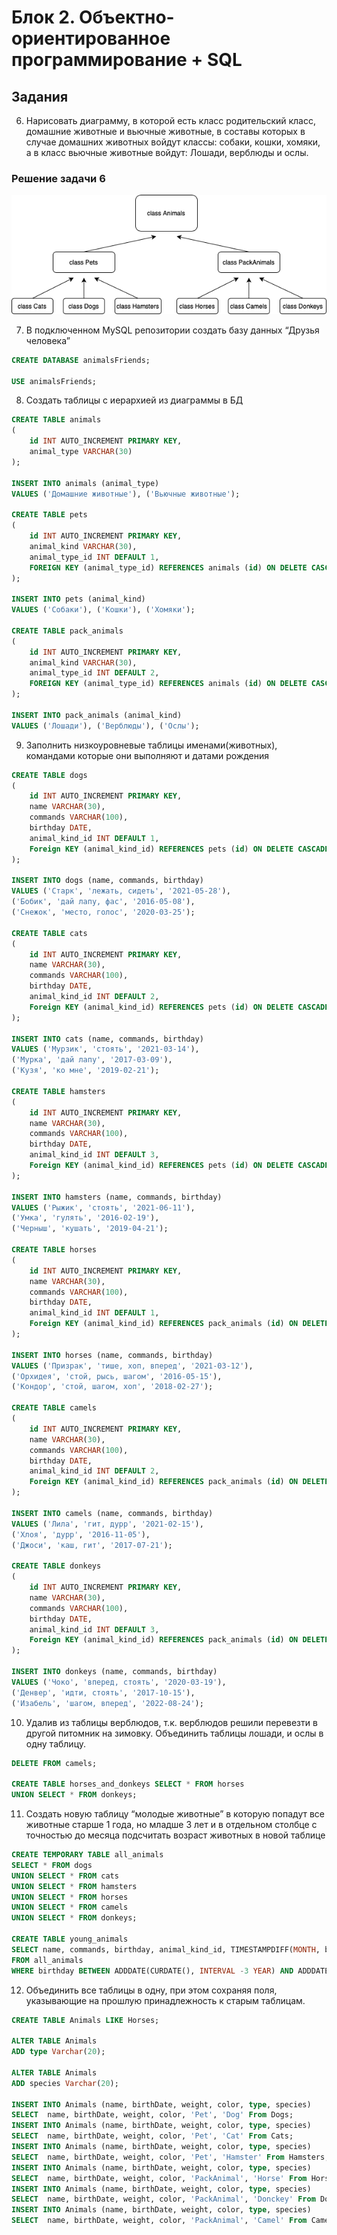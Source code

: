 # Блок 2. Объектно-ориентированное программирование + SQL

## Задания

6. Нарисовать диаграмму, в которой есть класс родительский класс, домашние
животные и вьючные животные, в составы которых в случае домашних
животных войдут классы: собаки, кошки, хомяки, а в класс вьючные животные
войдут: Лошади, верблюды и ослы.

### Решение задачи 6

![Диаграмма классов](./img/Диаграмма%20без%20названия.drawio.png)

7. В подключенном MySQL репозитории создать базу данных “Друзья человека”

```sql
CREATE DATABASE animalsFriends;

USE animalsFriends;
```

8. Создать таблицы с иерархией из диаграммы в БД

```sql
CREATE TABLE animals
(
	id INT AUTO_INCREMENT PRIMARY KEY,
	animal_type VARCHAR(30)
);

INSERT INTO animals (animal_type)
VALUES ('Домашние животные'), ('Вьючные животные');

CREATE TABLE pets
(
	id INT AUTO_INCREMENT PRIMARY KEY,
	animal_kind VARCHAR(30),
	animal_type_id INT DEFAULT 1,
	FOREIGN KEY (animal_type_id) REFERENCES animals (id) ON DELETE CASCADE ON UPDATE CASCADE
);

INSERT INTO pets (animal_kind)
VALUES ('Собаки'), ('Кошки'), ('Хомяки');

CREATE TABLE pack_animals
(
	id INT AUTO_INCREMENT PRIMARY KEY,
	animal_kind VARCHAR(30),
	animal_type_id INT DEFAULT 2,
	FOREIGN KEY (animal_type_id) REFERENCES animals (id) ON DELETE CASCADE ON UPDATE CASCADE
);

INSERT INTO pack_animals (animal_kind)
VALUES ('Лошади'), ('Верблюды'), ('Ослы');
```

9. Заполнить низкоуровневые таблицы именами(животных), командами которые они выполняют и датами рождения

```sql
CREATE TABLE dogs 
(       
    id INT AUTO_INCREMENT PRIMARY KEY, 
    name VARCHAR(30), 
    commands VARCHAR(100),
    birthday DATE,
    animal_kind_id INT DEFAULT 1,
    Foreign KEY (animal_kind_id) REFERENCES pets (id) ON DELETE CASCADE ON UPDATE CASCADE
);

INSERT INTO dogs (name, commands, birthday)
VALUES ('Старк', 'лежать, сидеть', '2021-05-28'),
('Бобик', 'дай лапу, фас', '2016-05-08'),
('Снежок', 'место, голос', '2020-03-25');

CREATE TABLE cats 
(       
    id INT AUTO_INCREMENT PRIMARY KEY, 
    name VARCHAR(30), 
    commands VARCHAR(100),
    birthday DATE,
    animal_kind_id INT DEFAULT 2,
    Foreign KEY (animal_kind_id) REFERENCES pets (id) ON DELETE CASCADE ON UPDATE CASCADE
);

INSERT INTO cats (name, commands, birthday)
VALUES ('Мурзик', 'стоять', '2021-03-14'),
('Мурка', 'дай лапу', '2017-03-09'),
('Кузя', 'ко мне', '2019-02-21');

CREATE TABLE hamsters 
(       
    id INT AUTO_INCREMENT PRIMARY KEY, 
    name VARCHAR(30), 
    commands VARCHAR(100),
    birthday DATE,
    animal_kind_id INT DEFAULT 3,
    Foreign KEY (animal_kind_id) REFERENCES pets (id) ON DELETE CASCADE ON UPDATE CASCADE
);

INSERT INTO hamsters (name, commands, birthday)
VALUES ('Рыжик', 'стоять', '2021-06-11'),
('Умка', 'гулять', '2016-02-19'),
('Черныш', 'кушать', '2019-04-21');

CREATE TABLE horses 
(       
    id INT AUTO_INCREMENT PRIMARY KEY, 
    name VARCHAR(30), 
    commands VARCHAR(100),
    birthday DATE,
    animal_kind_id INT DEFAULT 1,
    Foreign KEY (animal_kind_id) REFERENCES pack_animals (id) ON DELETE CASCADE ON UPDATE CASCADE
);

INSERT INTO horses (name, commands, birthday)
VALUES ('Призрак', 'тише, хоп, вперед', '2021-03-12'),
('Орхидея', 'стой, рысь, шагом', '2016-05-15'),
('Кондор', 'стой, шагом, хоп', '2018-02-27');

CREATE TABLE camels 
(       
    id INT AUTO_INCREMENT PRIMARY KEY, 
    name VARCHAR(30), 
    commands VARCHAR(100),
    birthday DATE,
    animal_kind_id INT DEFAULT 2,
    Foreign KEY (animal_kind_id) REFERENCES pack_animals (id) ON DELETE CASCADE ON UPDATE CASCADE
);

INSERT INTO camels (name, commands, birthday)
VALUES ('Лила', 'гит, дурр', '2021-02-15'),
('Хлоя', 'дурр', '2016-11-05'),
('Джоси', 'каш, гит', '2017-07-21');

CREATE TABLE donkeys 
(       
    id INT AUTO_INCREMENT PRIMARY KEY, 
    name VARCHAR(30), 
    commands VARCHAR(100),
    birthday DATE,
    animal_kind_id INT DEFAULT 3,
    Foreign KEY (animal_kind_id) REFERENCES pack_animals (id) ON DELETE CASCADE ON UPDATE CASCADE
);

INSERT INTO donkeys (name, commands, birthday)
VALUES ('Чоко', 'вперед, стоять', '2020-03-19'),
('Денвер', 'идти, стоять', '2017-10-15'),
('Изабель', 'шагом, вперед', '2022-08-24');
```

10. Удалив из таблицы верблюдов, т.к. верблюдов решили перевезти в другой
питомник на зимовку. Объединить таблицы лошади, и ослы в одну таблицу.

```sql
DELETE FROM camels;

CREATE TABLE horses_and_donkeys SELECT * FROM horses
UNION SELECT * FROM donkeys;
```

11. Создать новую таблицу “молодые животные” в которую попадут все
животные старше 1 года, но младше 3 лет и в отдельном столбце с точностью
до месяца подсчитать возраст животных в новой таблице

```sql
CREATE TEMPORARY TABLE all_animals
SELECT * FROM dogs
UNION SELECT * FROM cats
UNION SELECT * FROM hamsters
UNION SELECT * FROM horses
UNION SELECT * FROM camels
UNION SELECT * FROM donkeys;

CREATE TABLE young_animals
SELECT name, commands, birthday, animal_kind_id, TIMESTAMPDIFF(MONTH, birthday, CURDATE()) AS age_in_month
FROM all_animals
WHERE birthday BETWEEN ADDDATE(CURDATE(), INTERVAL -3 YEAR) AND ADDDATE(CURDATE(), INTERVAL -1 YEAR);
```

12. Объединить все таблицы в одну, при этом сохраняя поля, указывающие на
прошлую принадлежность к старым таблицам.

```sql
CREATE TABLE Animals LIKE Horses;

ALTER TABLE Animals
ADD type Varchar(20);

ALTER TABLE Animals
ADD species Varchar(20);

INSERT INTO Animals (name, birthDate, weight, color, type, species)
SELECT  name, birthDate, weight, color, 'Pet', 'Dog' From Dogs;
INSERT INTO Animals (name, birthDate, weight, color, type, species)
SELECT  name, birthDate, weight, color, 'Pet', 'Cat' From Cats;
INSERT INTO Animals (name, birthDate, weight, color, type, species)
SELECT  name, birthDate, weight, color, 'Pet', 'Hamster' From Hamsters;
INSERT INTO Animals (name, birthDate, weight, color, type, species)
SELECT  name, birthDate, weight, color, 'PackAnimal', 'Horse' From Horses;
INSERT INTO Animals (name, birthDate, weight, color, type, species)
SELECT  name, birthDate, weight, color, 'PackAnimal', 'Donckey' From Donkeys;
INSERT INTO Animals (name, birthDate, weight, color, type, species)
SELECT  name, birthDate, weight, color, 'PackAnimal', 'Camel' From Camels;
```